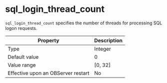 # sql_login_thread_count

`sql_login_thread_count` specifies the number of threads for processing SQL logon requests.

| **Property** | **Description** |
| --- | --- |
| Type | Integer |
| Default value | 0 |
| Value range | [0, 32] |
| Effective upon an OBServer restart | No |

